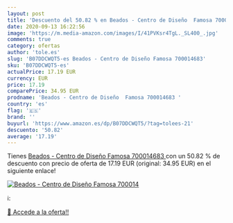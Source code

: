 ```yaml
---
layout: post
title: 'Descuento del 50.82 % en Beados - Centro de Diseño  Famosa 700014'
date: 2020-09-13 16:22:56
image: 'https://m.media-amazon.com/images/I/41PVKsr4TgL._SL400_.jpg'
comments: true
category: ofertas
author: 'tole.es'
slug: 'B07DDCWQT5-es Beados - Centro de Diseño Famosa 700014683'
sku: 'B07DDCWQT5-es'
actualPrice: 17.19 EUR
currency: EUR
price: 17.19
comparePrice: 34.95 EUR
prodname: 'Beados - Centro de Diseño  Famosa 700014683 '
country: 'es'
flag: '🇪🇸'
brand: ''
buyurl: 'https://www.amazon.es/dp/B07DDCWQT5/?tag=tolees-21'
descuento: '50.82'
average: '17.19'
---
```


Tienes [Beados - Centro de Diseño  Famosa 700014683 ](https://www.amazon.es/dp/B07DDCWQT5/?tag=tolees-21) con un 50.82 % de descuento con precio de oferta de 17.19 EUR (original: 34.95 EUR) en el siguiente enlace!

[![Beados - Centro de Diseño  Famosa 700014](https://m.media-amazon.com/images/I/41PVKsr4TgL._SL400_.jpg)](https://www.amazon.es/dp/B07DDCWQT5/?tag=tolees-21)

ℹ️:


[🛒 Accede a la oferta!!](https://www.amazon.es/dp/B07DDCWQT5/?tag=tolees-21)
